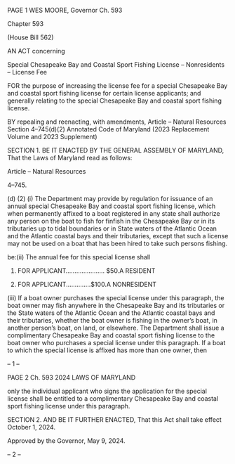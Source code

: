 PAGE 1
WES MOORE, Governor Ch. 593

Chapter 593

(House Bill 562)

AN ACT concerning

Special Chesapeake Bay and Coastal Sport Fishing License – Nonresidents –
License Fee

FOR the purpose of increasing the license fee for a special Chesapeake Bay and coastal
sport fishing license for certain license applicants; and generally relating to the
special Chesapeake Bay and coastal sport fishing license.

BY repealing and reenacting, with amendments,
Article – Natural Resources
Section 4–745(d)(2)
Annotated Code of Maryland
(2023 Replacement Volume and 2023 Supplement)

SECTION 1. BE IT ENACTED BY THE GENERAL ASSEMBLY OF MARYLAND,
That the Laws of Maryland read as follows:

Article – Natural Resources

4–745.

(d) (2) (i) The Department may provide by regulation for issuance of an
annual special Chesapeake Bay and coastal sport fishing license, which when permanently
affixed to a boat registered in any state shall authorize any person on the boat to fish for
finfish in the Chesapeake Bay or in its tributaries up to tidal boundaries or in State waters
of the Atlantic Ocean and the Atlantic coastal bays and their tributaries, except that such
a license may not be used on a boat that has been hired to take such persons fishing.

be:(ii) The annual fee for this special license shall

1. FOR APPLICANT………….……… $50.A RESIDENT

2. FOR APPLICANT..…………$100.A NONRESIDENT

(iii) If a boat owner purchases the special license under this
paragraph, the boat owner may fish anywhere in the Chesapeake Bay and its tributaries
or the State waters of the Atlantic Ocean and the Atlantic coastal bays and their
tributaries, whether the boat owner is fishing in the owner’s boat, in another person’s boat,
on land, or elsewhere. The Department shall issue a complimentary Chesapeake Bay and
coastal sport fishing license to the boat owner who purchases a special license under this
paragraph. If a boat to which the special license is affixed has more than one owner, then

– 1 –

PAGE 2
Ch. 593 2024 LAWS OF MARYLAND

only the individual applicant who signs the application for the special license shall be
entitled to a complimentary Chesapeake Bay and coastal sport fishing license under this
paragraph.

SECTION 2. AND BE IT FURTHER ENACTED, That this Act shall take effect
October 1, 2024.

Approved by the Governor, May 9, 2024.

– 2 –